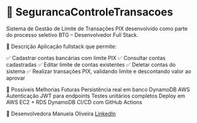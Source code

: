 # 🚀 SegurancaControleTransacoes
Sistema de Gestão de Limite de Transações PIX desenvolvido como parte do processo seletivo BTG – Desenvolvedor Full Stack.

📑 Descrição
Aplicação fullstack que permite:

✅ Cadastrar contas bancárias com limite PIX
✅ Consultar contas cadastradas
✅ Editar limite de contas existentes
✅ Deletar contas do sistema
✅ Realizar transações PIX, validando limite e descontando valor ao aprovar


🔬 Possíveis Melhorias Futuras
Persistência real em banco DynamoDB AWS
Autenticação JWT para endpoints
Testes unitários completos 
Deploy em AWS EC2 + RDS DynamoDB
CI/CD com GitHub Actions

👤 Desenvolvedora
Manuela Oliveira
[LinkedIn
](https://www.linkedin.com/in/manuela-alzira-oliveira/)
